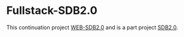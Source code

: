 # Fullstack-SDB2.0

This continuation project [WEB-SDB2.0](/tonakihan/WEB-SDB2.0_old) and is a part project [SDB2.0](/tonakihan/SimpleDataBase2.0).
